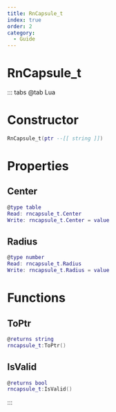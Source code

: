 ```yaml
---
title: RnCapsule_t
index: true
order: 2
category:
  - Guide
---
```


# RnCapsule_t

::: tabs
@tab Lua
# Constructor
```lua
RnCapsule_t(ptr --[[ string ]])
```
# Properties
## Center 
```lua
@type table
Read: rncapsule_t.Center
Write: rncapsule_t.Center = value
```
## Radius 
```lua
@type number
Read: rncapsule_t.Radius
Write: rncapsule_t.Radius = value
```
# Functions
## ToPtr
```lua
@returns string
rncapsule_t:ToPtr()
```
## IsValid
```lua
@returns bool
rncapsule_t:IsValid()
```

:::